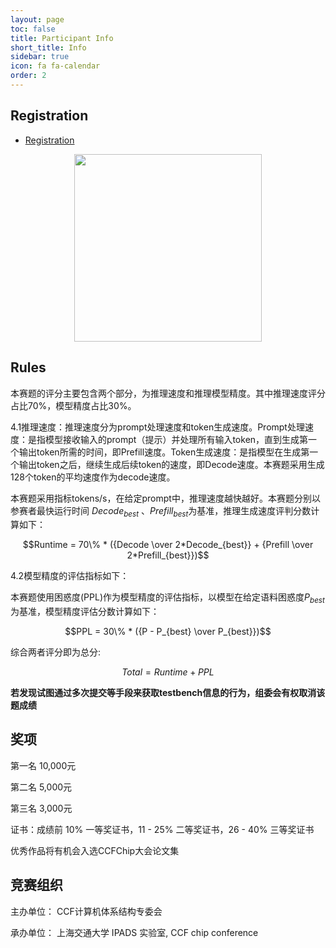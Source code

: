 ```yaml
---
layout: page
toc: false
title: Participant Info
short_title: Info
sidebar: true
icon: fa fa-calendar
order: 2
---
```


## Registration

* [Registration](https://www.wjx.top/vm/tbXtzkR.aspx# ) 

<p align="middle">
    <img src="{% link media/CCC2024_qrcode.jpg %}" width="300" class="center">
</p>


## Rules

本赛题的评分主要包含两个部分，为推理速度和推理模型精度。其中推理速度评分占比70%，模型精度占比30%。

4.1推理速度：推理速度分为prompt处理速度和token生成速度。Prompt处理速度：是指模型接收输入的prompt（提示）并处理所有输入token，直到生成第一个输出token所需的时间，即Prefill速度。Token生成速度：是指模型在生成第一个输出token之后，继续生成后续token的速度，即Decode速度。本赛题采用生成128个token的平均速度作为decode速度。

本赛题采用指标tokens/s，在给定prompt中，推理速度越快越好。本赛题分别以参赛者最快运行时间 $Decode_{best}$ 、$Prefill_{best}$为基准，推理生成速度评判分数计算如下：

$$Runtime = 70\% * ({Decode \over 2*Decode_{best}} + {Prefill \over 2*Prefill_{best}})$$

4.2模型精度的评估指标如下：

本赛题使用困惑度(PPL)作为模型精度的评估指标，以模型在给定语料困惑度$P_{best}$ 为基准，模型精度评估分数计算如下：

$$PPL = 30\% * ({P - P_{best} \over P_{best}})$$

综合两者评分即为总分:

$$Total = Runtime + PPL$$

**若发现试图通过多次提交等手段来获取testbench信息的行为，组委会有权取消该题成绩**

## 奖项

第一名 10,000元

第二名 5,000元

第三名 3,000元

证书：成绩前 10% 一等奖证书，11 - 25% 二等奖证书，26 - 40% 三等奖证书

优秀作品将有机会入选CCFChip大会论文集

## 竞赛组织

主办单位： CCF计算机体系结构专委会

承办单位： 上海交通大学 IPADS 实验室, CCF chip conference

